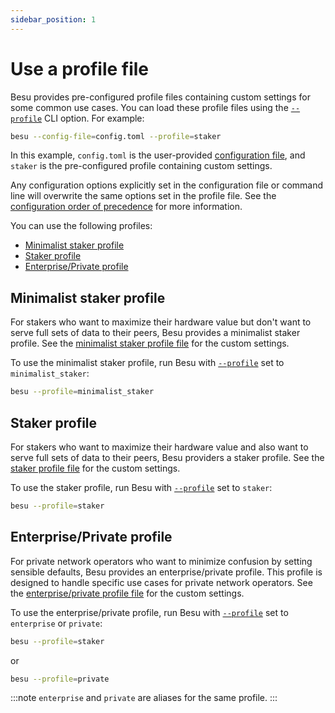 ```yaml
---
sidebar_position: 1
---
```


# Use a profile file

Besu provides pre-configured profile files containing custom settings for some common use cases.
You can load these profile files using the [`--profile`](../../reference/cli/options.md#profile) CLI option.
For example:

```bash
besu --config-file=config.toml --profile=staker
```

In this example, `config.toml` is the user-provided [configuration file](index.md), and `staker` is
the pre-configured profile containing custom settings.

Any configuration options explicitly set in the configuration file or command line will overwrite
the same options set in the profile file.
See the [configuration order of precedence](index.md#configuration-order-of-precedence) for more information.

You can use the following profiles:

- [Minimalist staker profile](#minimalist-staker-profile)
- [Staker profile](#staker-profile)
- [Enterprise/Private profile](#enterpriseprivate-profile)

## Minimalist staker profile

For stakers who want to maximize their hardware value but don't want to serve full sets of data to
their peers, Besu provides a minimalist staker profile.
See the
[minimalist staker profile file](https://github.com/hyperledger/besu/blob/8b64023a121ea996ef60e4b7e2299c5807683f90/config/src/main/resources/profiles/minimalist-staker.toml)
for the custom settings.

To use the minimalist staker profile, run Besu with
[`--profile`](../../reference/cli/options.md#profile) set to `minimalist_staker`:

```bash
besu --profile=minimalist_staker
```

## Staker profile

For stakers who want to maximize their hardware value and also want to serve full sets of data to
their peers, Besu providers a staker profile.
See the
[staker profile file](https://github.com/hyperledger/besu/blob/8b64023a121ea996ef60e4b7e2299c5807683f90/config/src/main/resources/profiles/staker.toml)
for the custom settings.

To use the staker profile, run Besu with [`--profile`](../../reference/cli/options.md#profile) set to `staker`:

```bash
besu --profile=staker
```

## Enterprise/Private profile

For private network operators who want to minimize confusion by setting sensible defaults, Besu
provides an enterprise/private profile.
This profile is designed to handle specific use cases for private network operators.
See the
[enterprise/private profile file](https://github.com/hyperledger/besu/blob/8b64023a121ea996ef60e4b7e2299c5807683f90/config/src/main/resources/profiles/enterprise-private.toml)
for the custom settings.

To use the enterprise/private profile, run Besu with
[`--profile`](../../reference/cli/options.md#profile) set to `enterprise` or `private`:

```bash
besu --profile=staker
```

or

```bash
besu --profile=private
```

:::note
`enterprise` and `private` are aliases for the same profile.
:::
